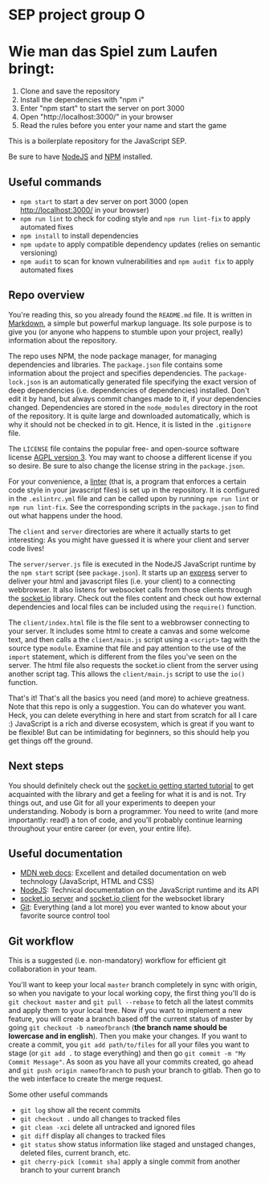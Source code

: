 # SEP project group O

# Wie man das Spiel zum Laufen bringt:
1. Clone and save the repository
2. Install the dependencies with "npm i"
3. Enter "npm start" to start the server on port 3000
4. Open "http://localhost:3000/" in your browser
5. Read the rules before you enter your name and start the game

This is a boilerplate repository for the JavaScript SEP.

Be sure to have [NodeJS](https://nodejs.org/en/) and [NPM](https://www.npmjs.com/) installed.

## Useful commands

 - `npm start` to start a dev server on port 3000 (open [http://localhost:3000/](http://localhost:3000/) in your browser)
 - `npm run lint` to check for coding style and `npm run lint-fix` to apply automated fixes
 - `npm install` to install dependencies
 - `npm update` to apply compatible dependency updates (relies on semantic versioning)
 - `npm audit` to scan for known vulnerabilities and `npm audit fix` to apply automated fixes

## Repo overview

You're reading this, so you already found the `README.md` file. It is written in [Markdown](https://markdown.de/), a simple but powerful markup language. Its sole purpose is to give you (or anyone who happens to stumble upon your project, really) information about the repository.

The repo uses NPM, the node package manager, for managing dependencies and libraries. The `package.json` file contains some information about the project and specifies dependencies. The `package-lock.json` is an automatically generated file specifying the exact version of deep dependencies (i.e. dependencies of dependencies) installed. Don't edit it by hand, but always commit changes made to it, if your dependencies changed. Dependencies are stored in the `node_modules` directory in the root of the repository. It is quite large and downloaded automatically, which is why it should not be checked in to git. Hence, it is listed in the `.gitignore` file.

The `LICENSE` file contains the popular free- and open-source software license [AGPL version 3](https://choosealicense.com/licenses/agpl-3.0/). You may want to choose a different license if you so desire. Be sure to also change the license string in the `package.json`.

For your convenience, a [linter](https://www.npmjs.com/package/eslint) (that is, a program that enforces a certain code style in your javascript files) is set up in the repository. It is configured in the `.eslintrc.yml` file and can be called upon by running `npm run lint` or `npm run lint-fix`. See the corresponding scripts in the `package.json` to find out what happens under the hood.

The `client` and `server` directories are where it actually starts to get interesting: As you might have guessed it is where your client and server code lives!

The `server/server.js` file is executed in the NodeJS JavaScript runtime by the `npm start` script (see `package.json`). It starts up an [express](https://www.npmjs.com/package/express) server to deliver your html and javascript files (i.e. your client) to a connecting webbrowser. It also listens for websocket calls from those clients through the [socket.io](https://www.npmjs.com/package/socket.io) library. Check out the files content and check out how external dependencies and local files can be included using the `require()` function.

The `client/index.html` file is the file sent to a webbrowser connecting to your server. It includes some html to create a canvas and some welcome text, and then calls a the `client/main.js` script using a `<script>` tag with the source type `module`. Examine that file and pay attention to the use of the `import` statement, which is different from the files you've seen on the server. The html file also requests the socket.io client from the server using another script tag. This allows the `client/main.js` script to use the `io()` function.

That's it! That's all the basics you need (and more) to achieve greatness. Note that this repo is only a suggestion. You can do whatever you want. Heck, you can delete everything in here and start from scratch for all I care :) JavaScript is a rich and diverse ecosystem, which is great if you want to be flexible! But can be intimidating for beginners, so this should help you get things off the ground.

## Next steps

You should definitely check out the [socket.io getting started tutorial](https://socket.io/get-started/chat/) to get acquainted with the library and get a feeling for what it is and is not. Try things out, and use Git for all your experiments to deepen your understanding. Nobody is born a programmer. You need to write (and more importantly: read!) a ton of code, and you'll probably continue learning throughout your entire career (or even, your entire life).

## Useful documentation

 - [MDN web docs](https://developer.mozilla.org/en-US/docs/Web): Excellent and detailed documentation on web technology (JavaScript, HTML and CSS)
 - [NodeJS](https://nodejs.org/docs/latest/api/): Technical documentation on the JavaScript runtime and its API
 - [socket.io server](https://socket.io/docs/server-api/) and [socket.io client](https://socket.io/docs/client-api/) for the websocket library
 - [Git](https://git-scm.com/doc): Everything (and a lot more) you ever wanted to know about your favorite source control tool

## Git workflow

This is a suggested (i.e. non-mandatory) workflow for efficient git collaboration in your team.

You'll want to keep your local `master` branch completely in sync with origin, so when you navigate to your local working copy, the first thing you'll do is `git checkout master` and `git pull --rebase` to fetch all the latest commits and apply them to your local tree. Now if you want to implement a new feature, you will create a branch based off the current status of master by going `git checkout -b nameofbranch` (**the branch name should be lowercase and in english**). Then you make your changes. If you want to create a commit, you `git add path/to/files` for all your files you want to stage (or `git add .` to stage everything) and then go `git commit -m "My Commit Message"`. As soon as you have all your commits created, go ahead and `git push origin nameofbranch` to push your branch to gitlab. Then go to the web interface to create the merge request.

Some other useful commands

- `git log` show all the recent commits
- `git checkout .` undo all changes to tracked files
- `git clean -xci` delete all untracked and ignored files
- `git diff` display all changes to tracked files
- `git status` show status information like staged and unstaged changes, deleted files, current branch, etc.
- `git cherry-pick [commit sha]` apply a single commit from another branch to your current branch
